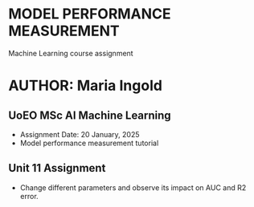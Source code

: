 # MODEL PERFORMANCE MEASUREMENT

Machine Learning course assignment  

# AUTHOR: Maria Ingold

## UoEO MSc AI Machine Learning

* Assignment Date: 20 January, 2025
* Model performance measurement tutorial

## Unit 11 Assignment 

* Change different parameters and observe its impact on AUC and R2 error.
